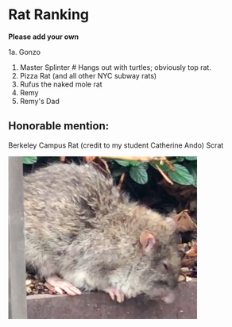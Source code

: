 # Rat Ranking

**Please add your own**

1a. Gonzo
1. Master Splinter # Hangs out with turtles; obviously top rat.
2. Pizza Rat (and all other NYC subway rats)
3. Rufus the naked mole rat
4. Remy 
5. Remy's Dad


## Honorable mention:
Berkeley Campus Rat (credit to my student Catherine Ando)
Scrat

![Berkeley campus rat](campus_rat.png)
